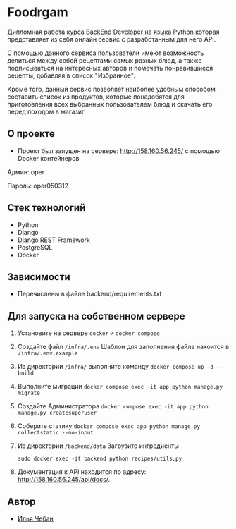 # Foodrgam

Дипломная работа курса BackEnd Developer на языка Python
которая представляет из себя онлайн сервис с разработанным для него API.

С помощью данного сервиса пользователи имеют возможность делиться между собой
рецептами самых разных блюд, а также подписываться на интересных авторов
и помечать понравившиеся рецепты, добавляя в список "Избранное".

Кроме того, данный сервис позволяет наиболее удобным способом составить список
из продуктов, которые понадобятся для приготовления всех выбранных пользователем блюд
и скачать его перед походом в магазиг.

## О проекте 

- Проект был запущен на сервере: <http://158.160.56.245/> с помощью Docker контейнеров

Админ: oper


Пароль: oper050312
  
## Стек технологий
- Python
- Django
- Django REST Framework
- PostgreSQL
- Docker

## Зависимости
- Перечислены в файле backend/requirements.txt


## Для запуска на собственном сервере

1. Установите на сервере `docker` и `docker compose`
2. Создайте файл `/infra/.env` Шаблон для заполнения файла нахоится в `/infra/.env.example`
3. Из директории `/infra/` выполните команду `docker compose up -d --build`
5. Выполните миграции `docker compose exec -it app python manage.py migrate`
6. Создайте Администратора `docker compose exec -it app python manage.py createsuperuser`
7. Соберите статику `docker compose exec app python manage.py collectstatic --no-input`
8. Из директории `/backend/data` Загрузите ингредиенты
    
    `sudo docker exec -it backend python recipes/utils.py`
8. Документация к API находится по адресу: <http://158.160.56.245/api/docs/>.

## Автор

- [Илья Чебан](https://github.com/Ilya-Cheb0503)
